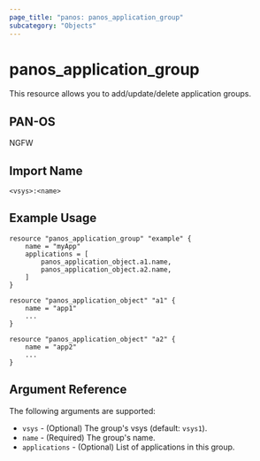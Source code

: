```yaml
---
page_title: "panos: panos_application_group"
subcategory: "Objects"
---
```


# panos_application_group

This resource allows you to add/update/delete application groups.


## PAN-OS

NGFW


## Import Name

```
<vsys>:<name>
```


## Example Usage

```hcl
resource "panos_application_group" "example" {
    name = "myApp"
    applications = [
        panos_application_object.a1.name,
        panos_application_object.a2.name,
    ]
}

resource "panos_application_object" "a1" {
    name = "app1"
    ...
}

resource "panos_application_object" "a2" {
    name = "app2"
    ...
}
```

## Argument Reference

The following arguments are supported:

* `vsys` - (Optional) The group's vsys (default: `vsys1`).
* `name` - (Required) The group's name.
* `applications` - (Optional) List of applications in this group.
